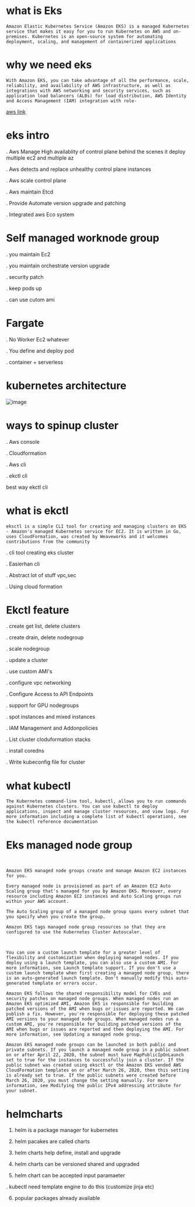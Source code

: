 # what is Eks
```
Amazon Elastic Kubernetes Service (Amazon EKS) is a managed Kubernetes service that makes it easy for you to run Kubernetes on AWS and on-premises. Kubernetes is an open-source system for automating deployment, scaling, and management of containerized applications
```

# why we need eks
```
With Amazon EKS, you can take advantage of all the performance, scale, reliability, and availability of AWS infrastructure, as well as integrations with AWS networking and security services, such as application load balancers (ALBs) for load distribution, AWS Identity and Access Management (IAM) integration with role-
```

[aws link](https://www.amazonaws.cn/en/eks/features/)


# eks intro

. Aws Manage High availablity of control plane behind the scenes it deploy multiple ec2 and multiple az

. Aws detects and replace unhealthy control plane instances

. Aws scale control plane

. Aws maintain Etcd

. Provide Automate version upgrade and patching

. Integrated aws Eco system 

# Self managed worknode group

. you maintain Ec2

. you maintain orchestrate version upgrade

. security patch 

. keep pods up

. can use cutom ami


# Fargate

. No Worker Ec2 whatever

. You define and deploy pod

. container + serverless

# kubernetes architecture

![image](https://user-images.githubusercontent.com/42309948/178093014-12654d76-d2af-4360-8919-82d7c9ece25a.png)



# ways to spinup cluster

. Aws console

. Cloudformation

. Aws cli

. ekctl cli

best way ekctl cli


# what is ekctl

```
eksctl is a simple CLI tool for creating and managing clusters on EKS - Amazon's managed Kubernetes service for EC2. It is written in Go, uses CloudFormation, was created by Weaveworks and it welcomes contributions from the community
```

. cli tool creating eks cluster

. Easierhan cli

. Abstract lot of stuff vpc,sec

. Using cloud formation 


# Ekctl feature

. create get list, delete clusters

. create drain, delete nodegroup

. scale nodegroup

. update a cluster

. use custom AMI's

. configure vpc networking

. Configure Access to API Endpoints

. support for GPU nodegroups

. spot instances and mixed instances

. IAM Management and Addonpolicies

. List cluster cloduformation stacks

. install coredns 

. Write kubeconfig file for cluster



# what kubectl
```
The Kubernetes command-line tool, kubectl, allows you to run commands against Kubernetes clusters. You can use kubectl to deploy applications, inspect and manage cluster resources, and view logs. For more information including a complete list of kubectl operations, see the kubectl reference documentation
```

# Eks managed node group

```


Amazon EKS managed node groups create and manage Amazon EC2 instances for you.

Every managed node is provisioned as part of an Amazon EC2 Auto Scaling group that's managed for you by Amazon EKS. Moreover, every resource including Amazon EC2 instances and Auto Scaling groups run within your AWS account.

The Auto Scaling group of a managed node group spans every subnet that you specify when you create the group.

Amazon EKS tags managed node group resources so that they are configured to use the Kubernetes Cluster Autoscaler.



You can use a custom launch template for a greater level of flexibility and customization when deploying managed nodes. If you deploy using a launch template, you can also use a custom AMI. For more information, see Launch template support. If you don't use a custom launch template when first creating a managed node group, there is an auto-generated launch template. Don't manually modify this auto-generated template or errors occur.

Amazon EKS follows the shared responsibility model for CVEs and security patches on managed node groups. When managed nodes run an Amazon EKS optimized AMI, Amazon EKS is responsible for building patched versions of the AMI when bugs or issues are reported. We can publish a fix. However, you're responsible for deploying these patched AMI versions to your managed node groups. When managed nodes run a custom AMI, you're responsible for building patched versions of the AMI when bugs or issues are reported and then deploying the AMI. For more information, see Updating a managed node group.

Amazon EKS managed node groups can be launched in both public and private subnets. If you launch a managed node group in a public subnet on or after April 22, 2020, the subnet must have MapPublicIpOnLaunch set to true for the instances to successfully join a cluster. If the public subnet was created using eksctl or the Amazon EKS vended AWS CloudFormation templates on or after March 26, 2020, then this setting is already set to true. If the public subnets were created before March 26, 2020, you must change the setting manually. For more information, see Modifying the public IPv4 addressing attribute for your subnet.

```

# helmcharts

1. helm is a package manager for kubernetes

2. helm pacakes are called charts 

3. helm charts help define, install and upgrade

4. helm charts can be versioned shared and upgraded

5. helm chart can be accepted input paramaeter

  . kubectl need template engine to do this
      (customize jinja etc)

6. popular packages already available

   
